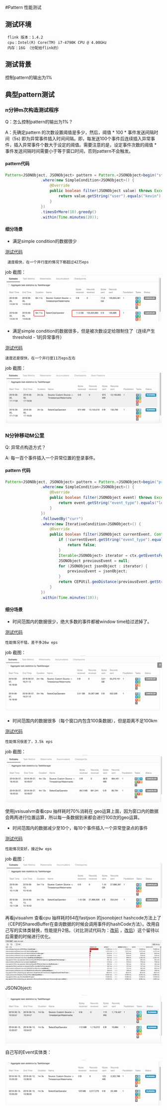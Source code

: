 #Pattern 性能测试

## 测试环境
```
 flink 版本：1.4.2
 cpu：Intel(R) Core(TM) i7-4790K CPU @ 4.00GHz
 内存：16G （分配给flink的）
```

## 测试背景
控制pattern的输出为1%

## 典型pattern测试
### n分钟m次构造测试程序
Q：怎么控制pattern的输出为1%？

A：先确定pattern 的次数设置阈值是多少，然后，阈值 * 100 * 事件发送间隔时间（5s) 即为异常事件插入时间间隔。即，每发送100个事件后连续插入异常事件，插入异常事件个数大于设定的阈值。需要注意的是，设定事件次数的阈值 * 事件发送间隔时间需要小于等于窗口时间，否则pattern不会触发。

#### pattern代码

~~~Java
Pattern<JSONObject, JSONObject> pattern = Pattern.<JSONObject>begin("start")
                .where(new SimpleCondition<JSONObject>() {
                    @Override
                    public boolean filter(JSONObject value) throws Exception {
                        return value.getString("user").equals("kevin");
                    }
                })
                .timesOrMore(10).greedy()
                .within(Time.minutes(20));
~~~


#### 细分场景
   
   - 满足simple condition的数据很少

   [测试代码](https://github.com/liujiawinds/flink-cep-perf/blob/master/src/main/java/com/hansight/streaming/CEPPerfTest.java)	
     
     速度极快，在一个并行度的情况下都超过42万eps
     	
   job 截图：![dashborad Screenshot](https://github.com/liujiawinds/flink-cep-perf/blob/master/screenshots/99298DAB-16A3-4A02-9CB5-4CE7B23EF346.png)
     
 
   - 满足simple condition的数据很多，但是被次数设定给限制住了（连续产生threshold - 1的异常事件）
		
  [测试代码](https://github.com/liujiawinds/flink-cep-perf/blob/master/src/main/java/com/hansight/streaming/CEPPerfTest2.java)
    
    速度还是很快，在一个并行度11万eps左右
     	
  job 截图：![dashborad Screenshot](https://github.com/liujiawinds/flink-cep-perf/blob/master/screenshots/QQ20180605-172012.png)
     

### N分钟移动M公里

Q: 异常点构造方式？

A: 每一百个事件插入一个异常位置的登录事件。

#### pattern 代码


~~~Java
Pattern<JSONObject, JSONObject> pattern = Pattern.<JSONObject>begin("prev")
                .where(new SimpleCondition<JSONObject>() {
                    @Override
                    public boolean filter(JSONObject event) throws Exception {
                        return event.getString("event_type").equals("logon");
                    }
                })
                .followedBy("curr")
                .where(new IterativeCondition<JSONObject>() {
                    @Override
                    public boolean filter(JSONObject currentEvent, Context<JSONObject> ctx) throws Exception {
                        if (!currentEvent.getString("event_type").equals("logon")) {
                            return false;
                        }
                        Iterable<JSONObject> iterator = ctx.getEventsForPattern("prev");
                        JSONObject previousEvent = null;
                        for (JSONObject jsonObject : iterator) {
                            previousEvent = jsonObject;
                        }
                        return CEPUtil.geoDistance(previousEvent.getString("geo"), currentEvent.getString("geo")) > 100;
                    }
                })
                .within(Time.minutes(10));
~~~
#### 细分场景

- 时间范围内的数据很少，绝大多数的事件都被window time给过滤掉了。

[测试代码](https://github.com/liujiawinds/flink-cep-perf/blob/master/src/main/java/com/hansight/streaming/CEPPerfTest3.java)

```
性能情况不错，差不多26w eps
```

 job 截图：![dashborad Screenshot](https://github.com/liujiawinds/flink-cep-perf/blob/master/screenshots/QQ20180607-162121.png)
 
 
 - 时间范围内的数据很多（每个窗口内包含100条数据），但是距离不足100km
 
 [测试代码](https://github.com/liujiawinds/flink-cep-perf/blob/master/src/main/java/com/hansight/streaming/CEPPerfTest8.java)

```
性能情况很差了，3.5k eps
```

 job 截图：![dashborad Screenshot](https://github.com/liujiawinds/flink-cep-perf/blob/master/screenshots/QQ20180607-164834.png)
 
使用jvsisualvm查看cpu 抽样耗时70%消耗在 geo运算上面，因为窗口内的数据会两两进行位置运算，所以每一条数据到来都会进行100次的geo运算。


- 时间范围内的数据减少至10个，每10个事件插入一个异常登录点的事件

[测试代码](https://github.com/liujiawinds/flink-cep-perf/blob/master/src/main/java/com/hansight/streaming/CEPPerfTest4.java)

```
性能情况变好，接近9w eps
```

 job 截图：![dashborad Screenshot](https://github.com/liujiawinds/flink-cep-perf/blob/master/screenshots/less%20data%20in%20window.png)
 
再看jvisualvm 查看cpu 抽样耗时64在fastjson 的jsonobject hashcode方法上了（CEP的SharedBuffer在查询数据的时候会调用事件的hashCode方法）。改用自己写的实体类替换，性能提升2倍。（对比测试代码为：[改前](https://github.com/liujiawinds/flink-cep-perf/blob/master/src/main/java/com/hansight/streaming/CEPPerfTest6.java)
，[改后](https://github.com/liujiawinds/flink-cep-perf/blob/master/src/main/java/com/hansight/streaming/CEPPerfTest7.java)）这个留待以后需要的时候进行优化。
![dashborad Screenshot](https://github.com/liujiawinds/flink-cep-perf/blob/master/screenshots/QQ20180612-173831.png)

JSONObject:

![dashborad Screenshot](https://github.com/liujiawinds/flink-cep-perf/blob/master/screenshots/QQ20180613-103508.png)

自己写的Event实体类：

![dashborad Screenshot](https://github.com/liujiawinds/flink-cep-perf/blob/master/screenshots/QQ20180613-103639.png)
